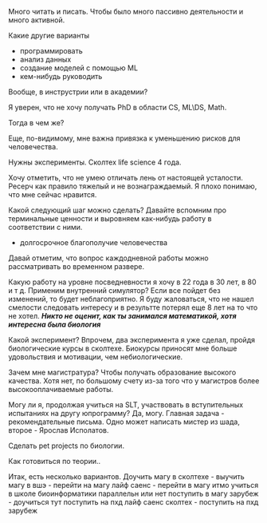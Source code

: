 Много читать и писать. Чтобы было много пассивно деятельности и много активной.

Какие другие варианты
- программировать
- анализ данных
- создание моделей с помощью ML
- кем-нибудь руководить

Вообще, в инструстрии или в академии? 

Я уверен, что не хочу получать PhD в области CS, ML\DS, Math.

Тогда в чем же? 

Еще, по-видимому, мне важна привязка к уменьшению рисков для человечества.

Нужны эксперименты. Сколтех life science 4 года.

Хочу отметить, что не умею отличать лень от настоящей усталости. Ресерч как правило тяжелый и не вознаграждаемый. Я плохо понимаю, что мне сейчас нравится.

Какой следующий шаг можно сделать? Давайте вспомним про терминальные ценности и выровняем как-нибудь работу в соответствии с ними.
- долгосрочное благополучие человечества

Давай отметим, что вопрос каждодневной работы можно рассматривать во временном развере.

Какую работу на уровне посведневности я хочу в 22 года
в 30 лет, в 80 и т д. Применим внутренний симулятор? Если все пойдет без изменений, то будет неблагоприятно. Я буду жаловаться, что не нашел смелости следовать интересу и в результте потерял еще 8 лет на то что не хотел. ***Никто не оценит, как ты занимался математикой, хотя интересна была биология***

Какой эксперимент? Впрочем, два эксперимента я уже сделал, пройдя биологические курсы в сколтехе. Биокурсы приносят мне больше удовольствия и мотивации, чем небиологические.

Зачем мне магистратура? Чтобы получать образование высокого качества. Хотя нет, по большому счету из-за того что у магистров более высокооплачиваемые работы.

Могу ли я, продолжая учиться на SLT, участвовать в вступительных испытаниях на другу юпрограмму? Да, могу. Главная задача - рекомендательные письма. Одно может написать мистер из шада, второе - Ярослав Исполатов.

Сделать pet projects по биологии.

Как готовиться по теории..

Итак, есть несколько вариантов.
Доучить магу в сколтехе - выучить магу в вшэ - перейти на магу лайф саенс - перейти в магу итмо
учиться в школе биоинформатики параллельн или нет
поступить в магу зарубеж - доучиться тут
поступить на пхд лайф саенс сколтех - поступить на пхд зарубеж